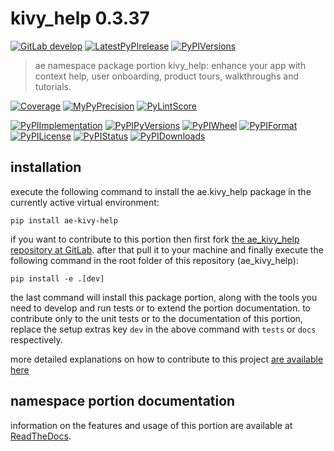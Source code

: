 <!-- THIS FILE IS EXCLUSIVELY MAINTAINED by the project ae.ae V0.3.87 -->
<!-- THIS FILE IS EXCLUSIVELY MAINTAINED by the project aedev.tpl_namespace_root V0.3.9 -->
# kivy_help 0.3.37

[![GitLab develop](https://img.shields.io/gitlab/pipeline/ae-group/ae_kivy_help/develop?logo=python)](
    https://gitlab.com/ae-group/ae_kivy_help)
[![LatestPyPIrelease](
    https://img.shields.io/gitlab/pipeline/ae-group/ae_kivy_help/release0.3.36?logo=python)](
    https://gitlab.com/ae-group/ae_kivy_help/-/tree/release0.3.36)
[![PyPIVersions](https://img.shields.io/pypi/v/ae_kivy_help)](
    https://pypi.org/project/ae-kivy-help/#history)

>ae namespace package portion kivy_help: enhance your app with context help, user onboarding, product tours, walkthroughs and tutorials.

[![Coverage](https://ae-group.gitlab.io/ae_kivy_help/coverage.svg)](
    https://ae-group.gitlab.io/ae_kivy_help/coverage/index.html)
[![MyPyPrecision](https://ae-group.gitlab.io/ae_kivy_help/mypy.svg)](
    https://ae-group.gitlab.io/ae_kivy_help/lineprecision.txt)
[![PyLintScore](https://ae-group.gitlab.io/ae_kivy_help/pylint.svg)](
    https://ae-group.gitlab.io/ae_kivy_help/pylint.log)

[![PyPIImplementation](https://img.shields.io/pypi/implementation/ae_kivy_help)](
    https://gitlab.com/ae-group/ae_kivy_help/)
[![PyPIPyVersions](https://img.shields.io/pypi/pyversions/ae_kivy_help)](
    https://gitlab.com/ae-group/ae_kivy_help/)
[![PyPIWheel](https://img.shields.io/pypi/wheel/ae_kivy_help)](
    https://gitlab.com/ae-group/ae_kivy_help/)
[![PyPIFormat](https://img.shields.io/pypi/format/ae_kivy_help)](
    https://pypi.org/project/ae-kivy-help/)
[![PyPILicense](https://img.shields.io/pypi/l/ae_kivy_help)](
    https://gitlab.com/ae-group/ae_kivy_help/-/blob/develop/LICENSE.md)
[![PyPIStatus](https://img.shields.io/pypi/status/ae_kivy_help)](
    https://libraries.io/pypi/ae-kivy-help)
[![PyPIDownloads](https://img.shields.io/pypi/dm/ae_kivy_help)](
    https://pypi.org/project/ae-kivy-help/#files)


## installation


execute the following command to install the
ae.kivy_help package
in the currently active virtual environment:
 
```shell script
pip install ae-kivy-help
```

if you want to contribute to this portion then first fork
[the ae_kivy_help repository at GitLab](
https://gitlab.com/ae-group/ae_kivy_help "ae.kivy_help code repository").
after that pull it to your machine and finally execute the
following command in the root folder of this repository
(ae_kivy_help):

```shell script
pip install -e .[dev]
```

the last command will install this package portion, along with the tools you need
to develop and run tests or to extend the portion documentation. to contribute only to the unit tests or to the
documentation of this portion, replace the setup extras key `dev` in the above command with `tests` or `docs`
respectively.

more detailed explanations on how to contribute to this project
[are available here](
https://gitlab.com/ae-group/ae_kivy_help/-/blob/develop/CONTRIBUTING.rst)


## namespace portion documentation

information on the features and usage of this portion are available at
[ReadTheDocs](
https://ae.readthedocs.io/en/latest/_autosummary/ae.kivy_help.html#module-ae.kivy_help
"ae_kivy_help documentation").
